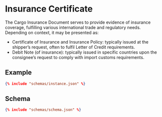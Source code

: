 # Insurance Certificate
The Cargo Insurance Document serves to provide evidence of insurance coverage, fulfilling various international trade and regulatory needs. Depending on context, it may be presented as:

- Certificate of Insurance and Insurance Policy: typically issued at the shipper’s request, often to fulfil Letter of Credit requirements.
- Debit Note (of insurance): typically issued in specific countries upon the consignee’s request to comply with import customs requirements.

## Example
```json
{% include "schemas/instance.json" %}
```

## Schema
```json
{% include "schemas/schema.json" %}
```
